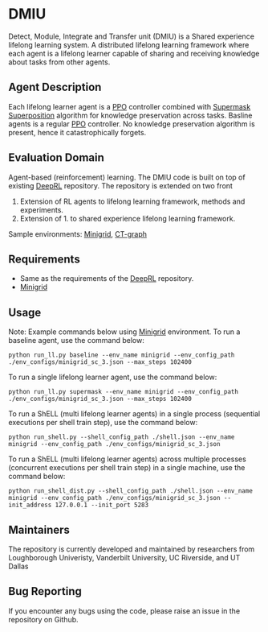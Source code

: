 # DMIU
Detect, Module, Integrate and Transfer unit (DMIU) is a Shared experience lifelong learning system.
A distributed lifelong learning framework where each agent is a lifelong learner capable of sharing and receiving knowledge about tasks from other agents.

## Agent Description
Each lifelong learner agent is a [PPO](#) controller combined with [Supermask Superposition](#) algorithm for knowledge preservation across tasks.
Basline agents is a regular [PPO](#) controller. No knowledge preservation algorithm is present, hence it catastrophically forgets.

## Evaluation Domain
Agent-based (reinforcement) learning. The DMIU code is built on top of existing [DeepRL](https://github.com/ShangtongZhang/DeepRL) repository. The repository is extended on two front
1. Extension of RL agents to lifelong learning framework, methods and experiments.
2. Extension of 1. to shared experience lifelong learning framework.

Sample environments: [Minigrid](#), [CT-graph](#)

## Requirements
- Same as the requirements of the [DeepRL](https://github.com/ShangtongZhang/DeepRL) repository.
- [Minigrid](#)

## Usage
Note: Example commands below using [Minigrid](#) environment.
To run a baseline agent, use the command below:
```
python run_ll.py baseline --env_name minigrid --env_config_path ./env_configs/minigrid_sc_3.json --max_steps 102400
```

To run a single lifelong learner agent, use the command below:
```
python run_ll.py supermask --env_name minigrid --env_config_path ./env_configs/minigrid_sc_3.json --max_steps 102400
```

To run a ShELL (multi lifelong learner agents) in a single process (sequential executions per shell train step), use the command below:
```
python run_shell.py --shell_config_path ./shell.json --env_name minigrid --env_config_path ./env_configs/minigrid_sc_3.json
```

To run a ShELL (multi lifelong learner agents) across multiple processes (concurrent executions per shell train step) in a single machine, use the command below:
```
python run_shell_dist.py --shell_config_path ./shell.json --env_name minigrid --env_config_path ./env_configs/minigrid_sc_3.json --init_address 127.0.0.1 --init_port 5283
```

## Maintainers
The repository is currently developed and maintained by researchers from Loughborough Univeristy, Vanderbilt University, UC Riverside, and UT Dallas

## Bug Reporting
If you encounter any bugs using the code, please raise an issue in the repository on Github.
